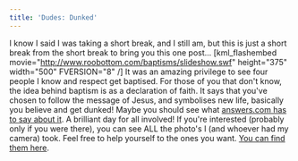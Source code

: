 ```yaml
---
title: 'Dudes: Dunked'
---
```

I know I said I was taking a short break, and I still am, but this is just a short break from the short break to bring you this one post... [kml_flashembed movie="http://www.roobottom.com/baptisms/slideshow.swf" height="375" width="500" FVERSION="8" /] It was an amazing privilege to see four people I know and respect get baptised. For those of you that don't know, the idea behind baptism is as a declaration of faith. It says that you've chosen to follow the message of Jesus, and symbolises new life, basically you believe and get dunked! Maybe you should see what [answers.com has to say about it](http://www.answers.com/baptism). A brilliant day for all involved! If you're interested (probably only if you were there), you can see ALL the photo's I (and whoever had my camera) took. Feel free to help yourself to the ones you want. [You can find them here](http://www.roobottom.com/baptisms/baptisms.html).